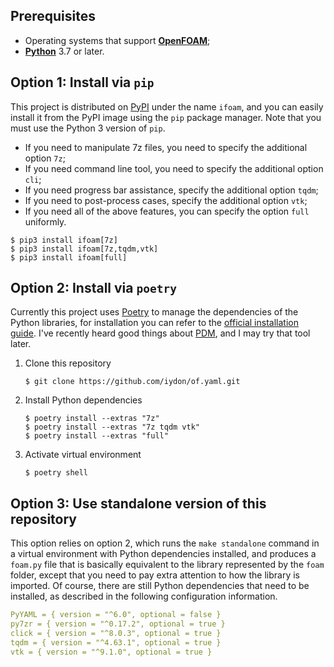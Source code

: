## Prerequisites

- Operating systems that support **[OpenFOAM](https://github.com/OpenFOAM)**;
- **[Python](https://www.python.org/downloads/)** 3.7 or later.



## Option 1: Install via `pip`

This project is distributed on [PyPI](https://pypi.python.org/pypi/ifoam) under the name `ifoam`, and you can easily install it from the PyPI image using the `pip` package manager. Note that you must use the Python 3 version of `pip`.

- If you need to manipulate 7z files, you need to specify the additional option `7z`;
- If you need command line tool, you need to specify the additional option `cli`;
- If you need progress bar assistance, specify the additional option `tqdm`;
- If you need to post-process cases, specify the additional option `vtk`;
- If you need all of the above features, you can specify the option `full` uniformly.

```shell
$ pip3 install ifoam[7z]
$ pip3 install ifoam[7z,tqdm,vtk]
$ pip3 install ifoam[full]
```



## Option 2: Install via `poetry`

Currently this project uses [Poetry](https://github.com/python-poetry/poetry) to manage the dependencies of the Python libraries, for installation you can refer to the [official installation guide](https://github.com/python-poetry/poetry#installation). I've recently heard good things about [PDM](https://github.com/pdm-project/pdm), and I may try that tool later.

1. Clone this repository
    ```shell
    $ git clone https://github.com/iydon/of.yaml.git
    ```
2. Install Python dependencies
    ```shell
    $ poetry install --extras "7z"
    $ poetry install --extras "7z tqdm vtk"
    $ poetry install --extras "full"
    ```
3. Activate virtual environment
   ```shell
   $ poetry shell
   ```



## Option 3: Use standalone version of this repository

This option relies on option 2, which runs the `make standalone` command in a virtual environment with Python dependencies installed, and produces a `foam.py` file that is basically equivalent to the library represented by the `foam` folder, except that you need to pay extra attention to how the library is imported. Of course, there are still Python dependencies that need to be installed, as described in the following configuration information.

```yaml
PyYAML = { version = "^6.0", optional = false }
py7zr = { version = "^0.17.2", optional = true }
click = { version = "^8.0.3", optional = true }
tqdm = { version = "^4.63.1", optional = true }
vtk = { version = "^9.1.0", optional = true }
```
